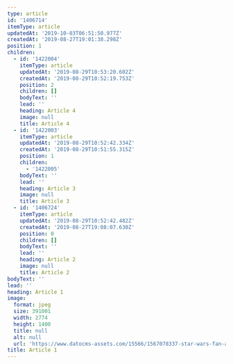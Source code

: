 ```yaml
---
type: article
id: '1406714'
itemType: article
updatedAt: '2019-10-03T06:51:50.977Z'
createdAt: '2019-08-27T19:01:38.298Z'
position: 1
children:
  - id: '1422004'
    itemType: article
    updatedAt: '2019-08-29T10:53:20.602Z'
    createdAt: '2019-08-29T10:52:19.753Z'
    position: 2
    children: []
    bodyText: ''
    lead: ''
    heading: Article 4
    image: null
    title: Article 4
  - id: '1422003'
    itemType: article
    updatedAt: '2019-08-29T10:52:42.334Z'
    createdAt: '2019-08-29T10:51:55.315Z'
    position: 1
    children:
      - '1422005'
    bodyText: ''
    lead: ''
    heading: Article 3
    image: null
    title: Article 3
  - id: '1406724'
    itemType: article
    updatedAt: '2019-08-29T10:52:42.482Z'
    createdAt: '2019-08-27T19:08:07.630Z'
    position: 0
    children: []
    bodyText: ''
    lead: ''
    heading: Article 2
    image: null
    title: Article 2
bodyText: ''
lead: ''
heading: Article 1
image:
  format: jpeg
  size: 391001
  width: 2774
  height: 1400
  title: null
  alt: null
  url: 'https://www.datocms-assets.com/15566/1567078337-star-wars-fan-art.jpg'
title: Article 1
---
```


